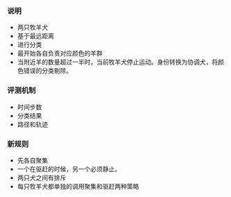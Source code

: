### 说明
- 两只牧羊犬
- 基于最远距离
- 进行分类
- 最开始各自负责对应颜色的羊群
- 当附近羊的数量超过一半时，当前牧羊犬停止运动。身份转换为协调犬，将颜色错误的分类剔除。
### 评测机制
- 时间步数
- 分类结果
- 路径和轨迹
### 新规则
- 先各自聚集
- 一个在驱赶的时候，另一个必须静止。
- 两只犬之间有排斥
- 每只牧羊犬都单独的调用聚集和驱赶两种策略
